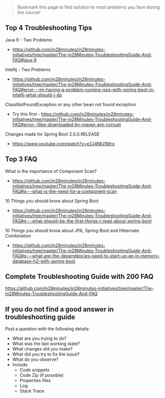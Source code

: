 > Bookmark this page to find solution to most problems you face during the course!

## Top 4 Troubleshooting Tips

Java 9 - Two Problems 
- https://github.com/in28minutes/in28minutes-initiatives/tree/master/The-in28Minutes-TroubleshootingGuide-And-FAQ#java-9

Intellij - Two Problems 
- https://github.com/in28minutes/in28minutes-initiatives/tree/master/The-in28Minutes-TroubleshootingGuide-And-FAQ#error---im-having-a-problem-running-jsps-with-spring-boot-in-intellij-what-should-i-do

ClassNotFoundException or any other bean not found exception 
- Try this first - https://github.com/in28minutes/in28minutes-initiatives/tree/master/The-in28Minutes-TroubleshootingGuide-And-FAQ#error--files-downloaded-by-maven-are-corrupt

Changes made for Spring Boot 2.0.0.RELEASE 
- https://www.youtube.com/watch?v=e2J4NfJ1Mns

## Top 3 FAQ

What is the importance of Component Scan? 
- https://github.com/in28minutes/in28minutes-initiatives/tree/master/The-in28Minutes-TroubleshootingGuide-And-FAQ#q---what-is-the-need-for-a-component-scan

10 Things you should know about Spring Boot
- https://github.com/in28minutes/in28minutes-initiatives/tree/master/The-in28Minutes-TroubleshootingGuide-And-FAQ#q---what-should-be-the-first-things-i-read-about-spring-boot

10 Things you should know about JPA, Spring Boot and Hibernate Combination 
- https://github.com/in28minutes/in28minutes-initiatives/tree/master/The-in28Minutes-TroubleshootingGuide-And-FAQ#q---what-are-the-dependencies-need-to-start-up-an-in-memory-database-h2-with-spring-boot

## Complete Troubleshooting Guide with 200 FAQ

https://github.com/in28minutes/in28minutes-initiatives/tree/master/The-in28Minutes-TroubleshootingGuide-And-FAQ

## If you do not find a good answer in troubleshooting guide

Post a question with the following details:
- What are you trying to do?
- What was the last working state?
- What changes did you make?
- What did you try to fix the issue?
- What do you observe?
- Include 
	- Code snippets
	- Code Zip (if possible)
	- Properties files
	- Log
	- Stack Trace
